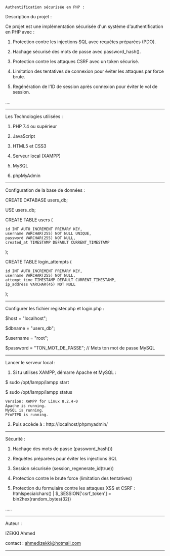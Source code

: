                                                                  Authentification sécurisée en PHP :


Description du projet :


Ce projet est une implémentation sécurisée d'un système d'authentification en PHP avec :

1) Protection contre les injections SQL avec requêtes préparées (PDO).

2) Hachage sécurisé des mots de passe avec password_hash().

3) Protection contre les attaques CSRF avec un token sécurisé.

4) Limitation des tentatives de connexion pour éviter les attaques par force brute.

5) Regénération de l'ID de session après connexion pour éviter le vol de session.

....


--------------------------------------------------------------------------------------------------------

Les Technologies utilisées :

1) PHP 7.4 ou supérieur

2) JavaScript

3) HTML5 et CSS3

2) Serveur local (XAMPP)

3) MySQL

4) phpMyAdmin


--------------------------------------------------------------------------------------------------------

Configuration de la base de données : 

CREATE DATABASE users_db;

USE users_db;

CREATE TABLE users (

    id INT AUTO_INCREMENT PRIMARY KEY,
    username VARCHAR(255) NOT NULL UNIQUE,
    password VARCHAR(255) NOT NULL,
    created_at TIMESTAMP DEFAULT CURRENT_TIMESTAMP
);

CREATE TABLE login_attempts (

    id INT AUTO_INCREMENT PRIMARY KEY,
    username VARCHAR(255) NOT NULL,
    attempt_time TIMESTAMP DEFAULT CURRENT_TIMESTAMP,
    ip_address VARCHAR(45) NOT NULL
);

--------------------------------------------------------------------------------------------------------

Configurer les fichier register.php et login.php : 


$host = "localhost";

$dbname = "users_db";

$username = "root";

$password = "TON_MOT_DE_PASSE"; // Mets ton mot de passe MySQL



--------------------------------------------------------------------------------------------------------

Lancer le serveur local :

1) Si tu utilises XAMPP, démarre Apache et MySQL :

$ sudo /opt/lampp/lampp start

$ sudo /opt/lampp/lampp status

    Version: XAMPP for Linux 8.2.4-0
    Apache is running.
    MySQL is running.
    ProFTPD is running.

2) Puis accède à : http://localhost/phpmyadmin/


--------------------------------------------------------------------------------------------------------

Sécurité :

1) Hachage des mots de passe (password_hash())

2) Requêtes préparées pour éviter les injections SQL

3) Session sécurisée (session_regenerate_id(true))

4) Protection contre le brute force (limitation des tentatives)

5) Protection du formulaire contre les attaques XSS et CSRF : htmlspecialchars() | $_SESSION['csrf_token'] = bin2hex(random_bytes(32))

.....

--------------------------------------------------------------------------------------------------------

Auteur :

IZEKKI Ahmed

contact : ahmedizekki@hotmail.com

--------------------------------------------------------------------------------------------------------
